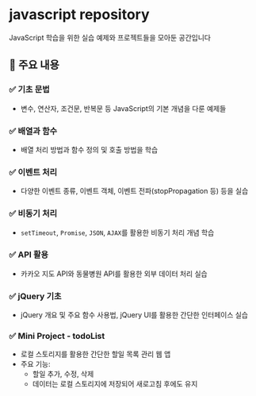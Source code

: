 # javascript repository

JavaScript 학습을 위한 실습 예제와 프로젝트들을 모아둔 공간입니다


## 🌟 주요 내용

### ✅ 기초 문법
- 변수, 연산자, 조건문, 반복문 등 JavaScript의 기본 개념을 다룬 예제들

### ✅ 배열과 함수
- 배열 처리 방법과 함수 정의 및 호출 방법을 학습

### ✅ 이벤트 처리
- 다양한 이벤트 종류, 이벤트 객체, 이벤트 전파(stopPropagation 등) 등을 실습

### ✅ 비동기 처리
- `setTimeout`, `Promise`, `JSON`, `AJAX`를 활용한 비동기 처리 개념 학습

### ✅ API 활용
- 카카오 지도 API와 동물병원 API를 활용한 외부 데이터 처리 실습

### ✅ jQuery 기초
- jQuery 개요 및 주요 함수 사용법, jQuery UI를 활용한 간단한 인터페이스 실습

### ✅ Mini Project - todoList
- 로컬 스토리지를 활용한 간단한 할일 목록 관리 웹 앱
- 주요 기능:
  - 할일 추가, 수정, 삭제
  - 데이터는 로컬 스토리지에 저장되어 새로고침 후에도 유지
